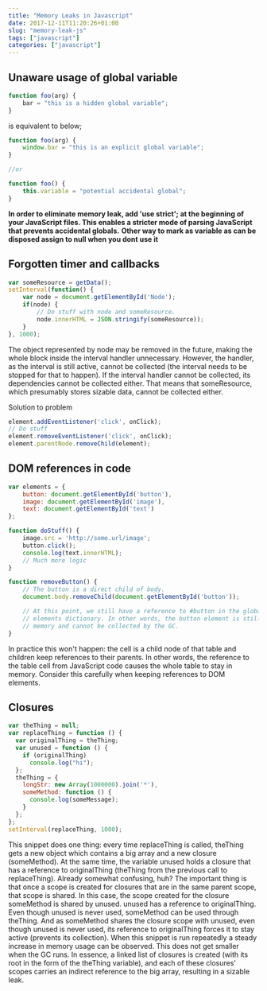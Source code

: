 ```yaml
---
title: "Memory Leaks in Javascript"
date: 2017-12-11T11:20:26+01:00
slug: "memory-leak-js"
tags: ["javascript"]
categories: ["javascript"]
---
```



## Unaware usage of global variable

```javascript
function foo(arg) {
    bar = "this is a hidden global variable";
}
```

is equivalent to below; 

```javascript
function foo(arg) {
    window.bar = "this is an explicit global variable";
}

//or

function foo() {
    this.variable = "potential accidental global";
}
```

**In order to eliminate memory leak, add 'use strict'; at the beginning of your JavaScript files. This enables a stricter mode of parsing JavaScript that prevents accidental globals.**
**Other way to mark as variable as can be disposed assign to null when you dont use it**

## Forgotten timer and callbacks

```javascript
var someResource = getData();
setInterval(function() {
    var node = document.getElementById('Node');
    if(node) {
        // Do stuff with node and someResource.
        node.innerHTML = JSON.stringify(someResource));
    }
}, 1000);
```

The object represented by node may be removed in the future, making the whole block inside the interval handler unnecessary. However, the handler, as the interval is still active, cannot be collected (the interval needs to be stopped for that to happen). If the interval handler cannot be collected, its dependencies cannot be collected either. That means that someResource, which presumably stores sizable data, cannot be collected either.

Solution to problem

```javascript
element.addEventListener('click', onClick);
// Do stuff
element.removeEventListener('click', onClick);
element.parentNode.removeChild(element);
```

## DOM references in code

```javascript
var elements = {
    button: document.getElementById('button'),
    image: document.getElementById('image'),
    text: document.getElementById('text')
};

function doStuff() {
    image.src = 'http://some.url/image';
    button.click();
    console.log(text.innerHTML);
    // Much more logic
}

function removeButton() {
    // The button is a direct child of body.
    document.body.removeChild(document.getElementById('button'));

    // At this point, we still have a reference to #button in the global
    // elements dictionary. In other words, the button element is still in
    // memory and cannot be collected by the GC.
}
```

In practice this won't happen: the cell is a child node of that table and children keep references to their parents. In other words, the reference to the table cell from JavaScript code causes the whole table to stay in memory. Consider this carefully when keeping references to DOM elements.

## Closures

```javascript
var theThing = null;
var replaceThing = function () {
  var originalThing = theThing;
  var unused = function () {
    if (originalThing)
      console.log("hi");
  };
  theThing = {
    longStr: new Array(1000000).join('*'),
    someMethod: function () {
      console.log(someMessage);
    }
  };
};
setInterval(replaceThing, 1000);
```

This snippet does one thing: every time replaceThing is called, theThing gets a new object which contains a big array and a new closure (someMethod). At the same time, the variable unused holds a closure that has a reference to originalThing (theThing from the previous call to replaceThing). Already somewhat confusing, huh? The important thing is that once a scope is created for closures that are in the same parent scope, that scope is shared. In this case, the scope created for the closure someMethod is shared by unused. unused has a reference to originalThing. Even though unused is never used, someMethod can be used through theThing. And as someMethod shares the closure scope with unused, even though unused is never used, its reference to originalThing forces it to stay active (prevents its collection). When this snippet is run repeatedly a steady increase in memory usage can be observed. This does not get smaller when the GC runs. In essence, a linked list of closures is created (with its root in the form of the theThing variable), and each of these closures' scopes carries an indirect reference to the big array, resulting in a sizable leak.